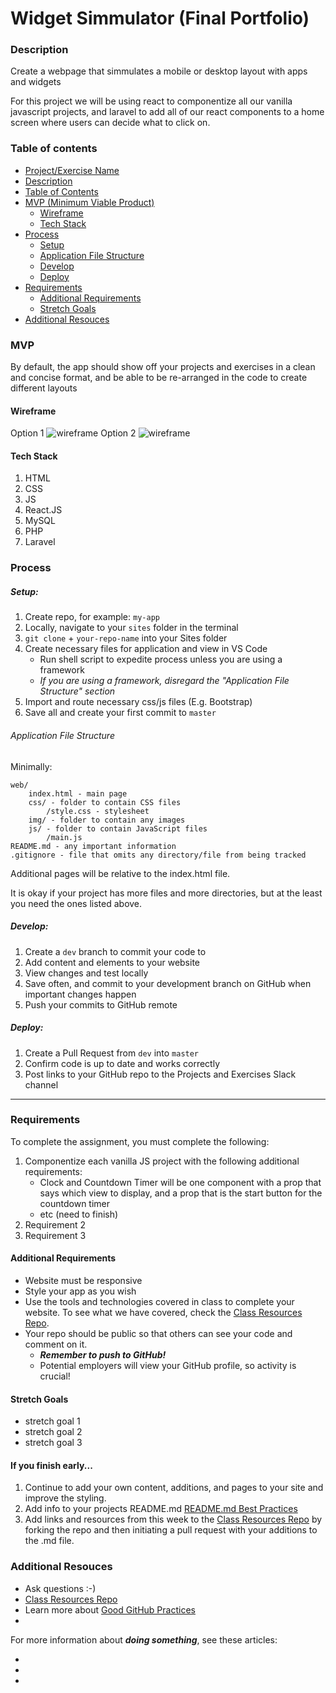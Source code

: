 # Widget Simmulator (Final Portfolio)

### Description

Create a webpage that simmulates a mobile or desktop layout with apps and widgets

For this project we will be using react to componentize all our vanilla javascript projects, and laravel to add all of our react components to a home screen where users can decide what to click on.

### Table of contents

<!--ts-->

- [Project/Exercise Name](<#Phone-Simmulator-(Final-Portfolio)>)
- [Description](#Description)
- [Table of Contents](#table-of-contents)
- [MVP (Minimum Viable Product)](#MVP)
  - [Wireframe](#Wireframe)
  - [Tech Stack](#Tech-Stack)
- [Process](#process)
  - [Setup](#Setup)
  - [Application File Structure](#Application-File-Structure)
  - [Develop](#Develop)
  - [Deploy](#Deploy)
- [Requirements](#Requirements)
  - [Additional Requirements](#Additional-Requirements)
  - [Stretch Goals](#Stretch-Goals)
- [Additional Resouces](#Additional-Resouces)
  <!--te-->

### MVP

By default, the app should show off your projects and exercises in a clean and concise format, and be able to be re-arranged in the code to create different layouts

#### Wireframe

Option 1
![wireframe](../wireframes/mobile-widgets.png)
Option 2
![wireframe](../wireframes/desktop-widgets.png)

#### Tech Stack

1. HTML
2. CSS
3. JS
4. React.JS
5. MySQL
6. PHP
7. Laravel

### Process

##### Setup:

1. Create repo, for example: `my-app`
2. Locally, navigate to your `sites` folder in the terminal
3. `git clone` + `your-repo-name` into your Sites folder
4. Create necessary files for application and view in VS Code
   - Run shell script to expedite process unless you are using a framework
   - _If you are using a framework, disregard the "Application File Structure" section_
5. Import and route necessary css/js files (E.g. Bootstrap)
6. Save all and create your first commit to `master`

###### Application File Structure

Minimally:

```
web/
    index.html - main page
    css/ - folder to contain CSS files
        /style.css - stylesheet
    img/ - folder to contain any images
    js/ - folder to contain JavaScript files
        /main.js
README.md - any important information
.gitignore - file that omits any directory/file from being tracked
```

Additional pages will be relative to the index.html file.

It is okay if your project has more files and more directories, but at the least you need the ones listed above.

##### Develop:

1. Create a `dev` branch to commit your code to
2. Add content and elements to your website
3. View changes and test locally
4. Save often, and commit to your development branch on GitHub when important changes happen
5. Push your commits to GitHub remote

##### Deploy:

1. Create a Pull Request from `dev` into `master`
2. Confirm code is up to date and works correctly
3. Post links to your GitHub repo to the Projects and Exercises Slack channel

---

### Requirements

To complete the assignment, you must complete the following:

1. Componentize each vanilla JS project with the following additional requirements:
   - Clock and Countdown Timer will be one component with a prop that says which view to display, and a prop that is the start button for the countdown timer
   - etc (need to finish)
2. Requirement 2
3. Requirement 3

#### Additional Requirements

- Website must be responsive
- Style your app as you wish
- Use the tools and technologies covered in class to complete your website. To see what we have covered, check the [Class Resources Repo](https://github.com/bootcamp-students/Resources).
- Your repo should be public so that others can see your code and comment on it.
  - _**Remember to push to GitHub!**_
  - Potential employers will view your GitHub profile, so activity is crucial!

#### Stretch Goals

- stretch goal 1
- stretch goal 2
- stretch goal 3

#### If you finish early...

1. Continue to add your own content, additions, and pages to your site and improve the styling.
2. Add info to your projects README.md [README.md Best Practices](https://gist.github.com/PurpleBooth/109311bb0361f32d87a2)
3. Add links and resources from this week to the [Class Resources Repo](https://github.com/bootcamp-students/Resources) by forking the repo and then initiating a pull request with your additions to the .md file.

### Additional Resouces

- Ask questions :-)
- [Class Resources Repo](https://github.com/bootcamp-students/Resources)
- Learn more about [Good GitHub Practices](https://guides.github.com)
  <!-- - [Learn JS](https://www.w3schools.com/js/) -->
- []()

For more information about **_doing something_**, see these articles:

- []()
- []()
- []()
